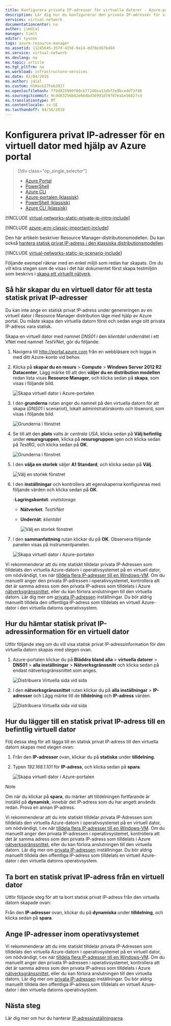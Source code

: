 ```yaml
---
title: Konfigurera privata IP-adresser för virtuella datorer - Azure-portalen | Microsoft Docs
description: Lär dig hur du konfigurerar den privata IP-adresser för virtuella datorer med hjälp av Azure portal.
services: virtual-network
documentationcenter: na
author: jimdial
manager: timlt
editor: tysonn
tags: azure-resource-manager
ms.assetid: 11245645-357d-4358-9a14-dd78e367b494
ms.service: virtual-network
ms.devlang: na
ms.topic: article
ms.tgt_pltfrm: na
ms.workload: infrastructure-services
ms.date: 02/04/2016
ms.author: jdial
ms.custom: H1Hack27Feb2017
ms.openlocfilehash: ff9d025980f80cb77246ea12dbf2e9bcedd73f86
ms.sourcegitcommit: 9cdd83256b82e664bd36991d78f87ea1e56827cd
ms.translationtype: MT
ms.contentlocale: sv-SE
ms.lasthandoff: 04/16/2018
---
```

# <a name="configure-private-ip-addresses-for-a-virtual-machine-using-the-azure-portal"></a>Konfigurera privat IP-adresser för en virtuell dator med hjälp av Azure portal

> [!div class="op_single_selector"]
> * [Azure Portal](virtual-networks-static-private-ip-arm-pportal.md)
> * [PowerShell](virtual-networks-static-private-ip-arm-ps.md)
> * [Azure CLI](virtual-networks-static-private-ip-arm-cli.md)
> * [Azure-portalen (klassisk)](virtual-networks-static-private-ip-classic-pportal.md)
> * [PowerShell (klassisk)](virtual-networks-static-private-ip-classic-ps.md)
> * [Azure CLI (klassisk)](virtual-networks-static-private-ip-classic-cli.md)


[!INCLUDE [virtual-networks-static-private-ip-intro-include](../../includes/virtual-networks-static-private-ip-intro-include.md)]

[!INCLUDE [azure-arm-classic-important-include](../../includes/azure-arm-classic-important-include.md)]

Den här artikeln beskriver Resource Manager-distributionsmodellen. Du kan också [hantera statisk privat IP-adress i den klassiska distributionsmodellen](virtual-networks-static-private-ip-classic-pportal.md).

[!INCLUDE [virtual-networks-static-ip-scenario-include](../../includes/virtual-networks-static-ip-scenario-include.md)]

Följande exempel räknar med en enkel miljö som redan har skapats. Om du vill köra stegen som de visas i det här dokumentet först skapa testmiljön som beskrivs i [skapa ett virtuellt nätverk](quick-create-portal.md).

## <a name="how-to-create-a-vm-for-testing-static-private-ip-addresses"></a>Så här skapar du en virtuell dator för att testa statisk privat IP-adresser
Du kan inte ange en statisk privat IP-adress under genereringen av en virtuell dator i Resource Manager distribution läge med hjälp av Azure portal. Du måste skapa den virtuella datorn först och sedan ange sitt privata IP-adress vara statisk.

Skapa en virtuell dator med namnet *DNS01* i den *klientdel* undernätet i ett VNet med namnet *TestVNet*, gör du följande:

1. Navigera till http://portal.azure.com från en webbläsare och logga in med ditt Azure-konto vid behov.
2. Klicka på **skapar du en resurs** > **Compute** > **Windows Server 2012 R2 Datacenter**, Lägg märke till att den **väljer du en distribution modellen** redan lista visas **Resource Manager**, och klicka sedan på **skapa**, som visas i följande bild.
   
    ![Skapa virtuell dator i Azure-portalen](./media/virtual-networks-static-ip-arm-pportal/figure01.png)
3. I den **grunderna** rutan anger du namnet på den virtuella datorn för att skapa (*DNS01* i scenariot), lokalt administratörskonto och lösenord, som visas i följande bild.
   
    ![Grunderna i fönstret](./media/virtual-networks-static-ip-arm-pportal/figure02.png)
4. Se till att den **plats** valts är *centrala USA*, klicka sedan på **Välj befintlig** under **resursgruppen**, klicka på **resursgruppen** igen och klicka sedan på *TestRG*, och klicka sedan på **OK**.
   
    ![Grunderna i fönstret](./media/virtual-networks-static-ip-arm-pportal/figure03.png)
5. I den **välja en storlek** väljer **A1 Standard**, och klicka sedan på **Välj**.
   
    ![Välj en storlek fönstret](./media/virtual-networks-static-ip-arm-pportal/figure04.png)    
6. I den **inställningar** och kontrollera att egenskaperna konfigureras med följande värden och klicka sedan på **OK**.
   
    -**Lagringskontot**: *vnetstorage*
   
   * **Nätverket**: *TestVNet*
   * **Undernät**: *klientdel*
     
     ![Välj en storlek fönstret](./media/virtual-networks-static-ip-arm-pportal/figure05.png)     
7. I den **sammanfattning** rutan klickar du på **OK**. Observera följande panelen visas på instrumentpanelen.
   
    ![Skapa virtuell dator i Azure-portalen](./media/virtual-networks-static-ip-arm-pportal/figure06.png)

Vi rekommenderar att du inte statiskt tilldelar privata IP-Adressen som tilldelats den virtuella Azure-datorn i operativsystemet på en virtuell dator, om nödvändigt, t.ex när [tilldela flera IP-adresser till en Windows-VM](virtual-network-multiple-ip-addresses-portal.md). Om du manuellt anger den privata IP-adressen i operativsystemet, kontrollera att det är samma adress som den privata IP-adress som tilldelats i Azure [nätverksgränssnittet](virtual-network-network-interface-addresses.md#change-ip-address-settings), eller du kan förlora anslutningen till den virtuella datorn. Lär dig mer om [privata IP-adressen](virtual-network-network-interface-addresses.md#private) inställningar. Du bör aldrig manuellt tilldela den offentliga IP-adress som tilldelats en virtuell Azure-dator i den virtuella datorns operativsystem.

## <a name="how-to-retrieve-static-private-ip-address-information-for-a-vm"></a>Hur du hämtar statisk privat IP-adressinformation för en virtuell dator
Utför följande steg om du vill visa statisk privat IP-adressinformation för den virtuella datorn skapas med stegen ovan.

1. Azure-portalen klickar du på **Bläddra bland alla** > **virtuella datorer** > **DNS01** > **alla inställningar**  >  **Nätverksgränssnitt** och klicka sedan på endast nätverksgränssnittet som anges.
   
    ![Distribuera Virtuella sida vid sida](./media/virtual-networks-static-ip-arm-pportal/figure07.png)
2. I den **nätverksgränssnittet** rutan klickar du på **alla inställningar** > **IP-adresser** och Lägg märke till de **tilldelning** och  **IP-adress** värden.
   
    ![Distribuera Virtuella sida vid sida](./media/virtual-networks-static-ip-arm-pportal/figure08.png)

## <a name="how-to-add-a-static-private-ip-address-to-an-existing-vm"></a>Hur du lägger till en statisk privat IP-adress till en befintlig virtuell dator
Följ dessa steg för att lägga till en statisk privat IP-adress till den virtuella datorn skapas med stegen ovan:

1. Från den **IP-adresser** ovan, klickar du på **statiska** under **tilldelning**.
2. Typen *192.168.1.101* för **IP-adress**, och klicka sedan på **spara**.
   
    ![Skapa virtuell dator i Azure-portalen](./media/virtual-networks-static-ip-arm-pportal/figure09.png)

> [!NOTE]
> Om när du klickar på **spara**, du märker att tilldelningen fortfarande är inställd på **dynamisk**, innebär det IP-adress som du har angett används redan. Prova en annan IP-adress.
> 
> 

Vi rekommenderar att du inte statiskt tilldelar privata IP-Adressen som tilldelats den virtuella Azure-datorn i operativsystemet på en virtuell dator, om nödvändigt, t.ex när [tilldela flera IP-adresser till en Windows-VM](virtual-network-multiple-ip-addresses-portal.md). Om du manuellt anger den privata IP-adressen i operativsystemet, kontrollera att det är samma adress som den privata IP-adress som tilldelats i Azure [nätverksgränssnittet](virtual-network-network-interface-addresses.md#change-ip-address-settings), eller du kan förlora anslutningen till den virtuella datorn. Lär dig mer om [privata IP-adressen](virtual-network-network-interface-addresses.md#private) inställningar. Du bör aldrig manuellt tilldela den offentliga IP-adress som tilldelats en virtuell Azure-dator i den virtuella datorns operativsystem.

## <a name="how-to-remove-a-static-private-ip-address-from-a-vm"></a>Ta bort en statisk privat IP-adress från en virtuell dator
Utför följande steg för att ta bort statisk privat IP-adress från den virtuella datorn skapade ovan:

Från den **IP-adresser** ovan, klickar du på **dynamiska** under **tilldelning**, och klicka sedan på **spara**.

## <a name="set-ip-addresses-within-the-operating-system"></a>Ange IP-adresser inom operativsystemet

Vi rekommenderar att du inte statiskt tilldelar privata IP-Adressen som tilldelats den virtuella Azure-datorn i operativsystemet på en virtuell dator, om nödvändigt, t.ex när [tilldela flera IP-adresser till en Windows-VM](virtual-network-multiple-ip-addresses-portal.md). Om du manuellt anger den privata IP-adressen i operativsystemet, kontrollera att det är samma adress som den privata IP-adress som tilldelats i Azure [nätverksgränssnittet](virtual-network-network-interface-addresses.md#change-ip-address-settings), eller du kan förlora anslutningen till den virtuella datorn. Lär dig mer om [privata IP-adressen](virtual-network-network-interface-addresses.md#private) inställningar. Du bör aldrig manuellt tilldela den offentliga IP-adress som tilldelats en virtuell Azure-dator i den virtuella datorns operativsystem.

## <a name="next-steps"></a>Nästa steg

Lär dig mer om hur du hanterar [IP-adressinställningarna](virtual-network-network-interface-addresses.md).

